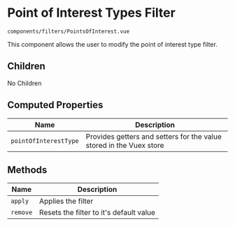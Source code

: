 # Point of Interest Types Filter
`components/filters/PointsOfInterest.vue`

This component allows the user to modify the point of interest type filter.

## Children

No Children

## Computed Properties

| Name | Description |
| ---- | ----------- |
| `pointOfInterestType` | Provides getters and setters for the value stored in the Vuex store |

## Methods
| Name | Description |
| ---- | ----------- |
| `apply` | Applies the filter |
| `remove` | Resets the filter to it's default value |
